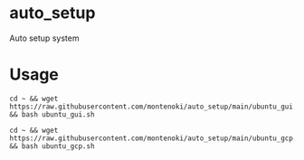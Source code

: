 # auto_setup

Auto setup system

# Usage

```
cd ~ && wget https://raw.githubusercontent.com/montenoki/auto_setup/main/ubuntu_gui.sh && bash ubuntu_gui.sh

cd ~ && wget https://raw.githubusercontent.com/montenoki/auto_setup/main/ubuntu_gcp.sh && bash ubuntu_gcp.sh
```